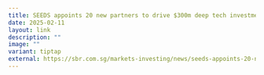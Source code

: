 ```yaml
---
title: SEEDS appoints 20 new partners to drive $300m deep tech investments
date: 2025-02-11
layout: link
description: ""
image: ""
variant: tiptap
external: https://sbr.com.sg/markets-investing/news/seeds-appoints-20-new-partners-drive-300m-deep-tech-investments
---
```

